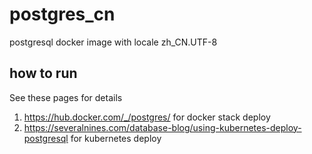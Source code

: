 # postgres_cn
postgresql docker image with locale zh_CN.UTF-8

## how to run
See these pages for details

1. https://hub.docker.com/_/postgres/   for docker stack deploy
1. https://severalnines.com/database-blog/using-kubernetes-deploy-postgresql for kubernetes deploy
